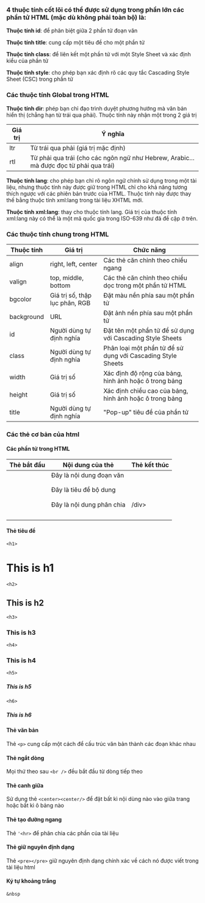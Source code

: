 ### 4 thuộc tính cốt lõi có thể được sử dụng trong phần lớn các phần tử HTML (mặc dù không phải toàn bộ) là:
**Thuộc tính id**: để phân biệt giữa 2 phần tử đoạn văn

**Thuộc tính title**: cung cấp một tiêu đề cho một phần tử

**Thuộc tính class**: để liên kết một phần tử với một Style Sheet và xác định kiểu của phần tử

**Thuộc tính style**: cho phép bạn xác định rõ các quy tắc Cascading Style Sheet (CSC) trong phần tử

### Các thuộc tính Global trong HTML

**Thuộc tính dir**: phép bạn chỉ đạo trình duyệt phương hướng mà văn bản hiển thị (chẳng hạn từ trái qua phải). Thuộc tính này nhận một trong 2 giá trị

| Giá trị       | Ý nghĩa       |
| --------------|---------------|
| ltr    | Từ trái qua phải (giá trị mặc định)|
| rtl    | Từ phải qua trái (cho các ngôn ngữ như Hebrew, Arabic… mà được đọc từ phải qua trái)     |
	
**Thuộc tính lang**: cho phép bạn chỉ rõ ngôn ngữ chính sử dụng trong một tài liệu, nhưng thuộc tính này được giữ trong HTML chỉ cho khả năng tương thích ngược với các phiên bản trước của HTML. Thuộc tính này được thay thế bằng thuộc tính xml:lang trong tài liệu XHTML mới.

**Thuộc tính xml:lang**: thay cho thuộc tính lang. Giá trị của thuộc tính xml:lang này có thể là một mã quốc gia trong ISO-639 như đã đề cập ở trên.

### Các thuộc tính chung trong HTML

| **Thuộc tính**       | **Giá trị**       | **Chức năng**|
| --------------|---------------|--------|
| align|right, left, center|Các thẻ căn chỉnh theo chiều ngang|
| valign|top, middle, bottom|Các thẻ căn chỉnh theo chiều dọc trong một phần tử HTML|
|bgcolor|Giá trị số, thập lục phân, RGB|Đặt màu nền phía sau một phần tử|
|background|URL|Đặt ảnh nền phía sau một phần tử|
|id|Người dùng tự định nghĩa|Đặt tên một phần tử để sử dụng với Cascading Style Sheets|
|class|Người dùng tự định nghĩa|Phân loại một phần tử để sử dụng với Cascading Style Sheets|
|width|Giá trị số|Xác định độ rộng của bảng, hình ảnh hoặc ô trong bảng|
|height|Giá trị số|Xác định chiều cao của bảng, hình ảnh hoặc ô trong bảng|
|title|Người dùng tự định nghĩa|"Pop-up" tiêu đề của phần tử|

### Các thẻ cơ bản của html
#### Các phần tử trong HTML
| **Thẻ bắt đầu**       | **Nội dung của thẻ**       | **Thẻ kết thúc**|
| --------------|---------------|--------|
|<p>|Đây là nội dung đoạn văn|</p>|
|<h1>|Đây là tiêu đề bộ dung|</h1>|
|<div>|Đây là nội dung phân chia|/div>|
|<br/>|
#### Thẻ tiêu đề 
`<h1>`
# This is h1
`<h2>`
## This is h2
`<h3>`
### This is h3
`<h4>`
### This is h4
`<h5>`
##### This is h5
`<h6>`
##### This is h6

#### Thẻ văn bản
Thẻ `<p>` cung cấp một cách để cấu trúc văn bản thành các đoạn khác nhau 
#### Thẻ ngắt dòng
Mọi thứ theo sau `<br />` đều bắt đầu từ dòng tiếp theo 
#### Thẻ canh giữa
Sử dụng thẻ `<center><center/>` để đặt bất kì nội dùng nào vào giữa trang hoặc bất kì ô bảng nào 
#### Thẻ tạo đường ngang
Thẻ `'<hr>` để phân chia các phần của tài liệu
#### Thẻ giữ nguyên định dạng
Thẻ `<pre></pre>` giữ nguyên định dạng chính xác về cách nó được viết trong tài liệu html
#### Ký tự khoảng trắng
`&nbsp`

